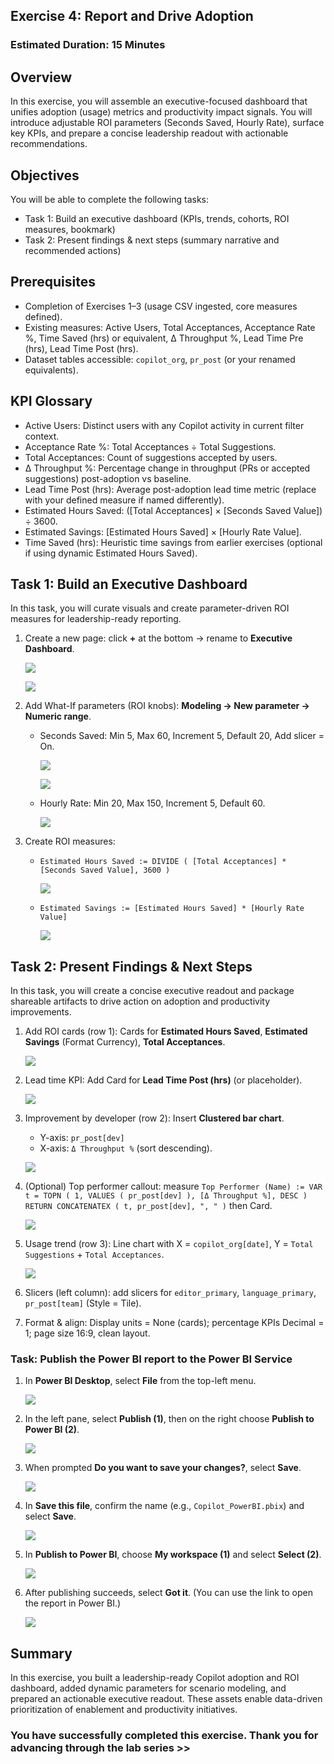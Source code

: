 ## Exercise 4: Report and Drive Adoption

### Estimated Duration: 15 Minutes

## Overview

In this exercise, you will assemble an executive-focused dashboard that unifies adoption (usage) metrics and productivity impact signals. You will introduce adjustable ROI parameters (Seconds Saved, Hourly Rate), surface key KPIs, and prepare a concise leadership readout with actionable recommendations.

## Objectives

You will be able to complete the following tasks:

- Task 1: Build an executive dashboard (KPIs, trends, cohorts, ROI measures, bookmark)
- Task 2: Present findings & next steps (summary narrative and recommended actions)

## Prerequisites

- Completion of Exercises 1–3 (usage CSV ingested, core measures defined).
- Existing measures: Active Users, Total Acceptances, Acceptance Rate %, Time Saved (hrs) or equivalent, Δ Throughput %, Lead Time Pre (hrs), Lead Time Post (hrs).
- Dataset tables accessible: `copilot_org`, `pr_post` (or your renamed equivalents).

## KPI Glossary

- Active Users: Distinct users with any Copilot activity in current filter context.
- Acceptance Rate %: Total Acceptances ÷ Total Suggestions.
- Total Acceptances: Count of suggestions accepted by users.
- Δ Throughput %: Percentage change in throughput (PRs or accepted suggestions) post-adoption vs baseline.
- Lead Time Post (hrs): Average post-adoption lead time metric (replace with your defined measure if named differently).
- Estimated Hours Saved: ([Total Acceptances] × [Seconds Saved Value]) ÷ 3600.
- Estimated Savings: [Estimated Hours Saved] × [Hourly Rate Value].
- Time Saved (hrs): Heuristic time savings from earlier exercises (optional if using dynamic Estimated Hours Saved).

## Task 1: Build an Executive Dashboard

In this task, you will curate visuals and create parameter-driven ROI measures for leadership-ready reporting.

1. Create a new page: click **+** at the bottom → rename to **Executive Dashboard**.  

   ![](../media/co-po-ex4-g1.png)  
   
   ![](../media/co-po-ex4-g2.png)
   
1. Add What-If parameters (ROI knobs): **Modeling → New parameter → Numeric range**.

   - Seconds Saved: Min 5, Max 60, Increment 5, Default 20, Add slicer = On. 
   
     ![](../media/co-po-ex4-g3.png)  
     
     ![](../media/co-po-ex4-g4.png)
     
   - Hourly Rate: Min 20, Max 150, Increment 5, Default 60.  
   
     ![](../media/co-po-ex4-g5.png)
     
1. Create ROI measures:
   - `Estimated Hours Saved := DIVIDE ( [Total Acceptances] * [Seconds Saved Value], 3600 )`  
   
     ![](../media/co-po-ex4-g6.png)
     
   - `Estimated Savings := [Estimated Hours Saved] * [Hourly Rate Value]` 
   
     ![](../media/co-po-ex4-g8.png)
     
## Task 2: Present Findings & Next Steps

In this task, you will create a concise executive readout and package shareable artifacts to drive action on adoption and productivity improvements.

1. Add ROI cards (row 1): Cards for **Estimated Hours Saved**, **Estimated Savings** (Format Currency), **Total Acceptances**.  

   ![](../media/co-po-ex4-g10.png)
   
1. Lead time KPI: Add Card for **Lead Time Post (hrs)** (or placeholder).  

   ![](../media/co-po-ex4-g11.png)
   
1. Improvement by developer (row 2): Insert **Clustered bar chart**.  
   - Y-axis: `pr_post[dev]`  
   - X-axis: `Δ Throughput %` (sort descending).  
   
   ![](../media/co-po-ex4-g12.png)
   
1. (Optional) Top performer callout: measure `Top Performer (Name) := VAR t = TOPN ( 1, VALUES ( pr_post[dev] ), [Δ Throughput %], DESC ) RETURN CONCATENATEX ( t, pr_post[dev], ", " )` then Card.  

   ![](../media/co-po-ex4-g13.png)
   
1. Usage trend (row 3): Line chart with X = `copilot_org[date]`, Y = `Total Suggestions` + `Total Acceptances`.  

   ![](../media/co-po-ex4-g14.png)
1. Slicers (left column): add slicers for `editor_primary`, `language_primary`, `pr_post[team]` (Style = Tile).

1. Format & align: Display units = None (cards); percentage KPIs Decimal = 1; page size 16:9, clean layout.

### Task: Publish the Power BI report to the Power BI Service

1. In **Power BI Desktop**, select **File** from the top-left menu.  

   ![](../media/gt-co-ex1-g8.png)

1. In the left pane, select **Publish (1)**, then on the right choose **Publish to Power BI (2)**. 

   ![](../media/gt-co-ex1-g9.png)

1. When prompted **Do you want to save your changes?**, select **Save**.  

   ![](../media/gt-co-ex1-g10.png)

1. In **Save this file**, confirm the name (e.g., `Copilot_PowerBI.pbix`) and select **Save**.  

   ![](../media/gt-co-ex1-g11.png)

1. In **Publish to Power BI**, choose **My workspace (1)** and select **Select (2)**. 

   ![](../media/gt-co-ex1-g12.png)

1. After publishing succeeds, select **Got it**. (You can use the link to open the report in Power BI.)  

   ![](../media/gt-co-ex1-g13.png)

## Summary

In this exercise, you built a leadership-ready Copilot adoption and ROI dashboard, added dynamic parameters for scenario modeling, and prepared an actionable executive readout. These assets enable data-driven prioritization of enablement and productivity initiatives.

### You have successfully completed this exercise. Thank you for advancing through the lab series >>


